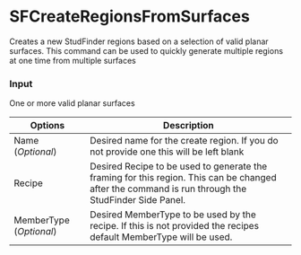 # SFCreateRegionsFromSurfaces

Creates a new StudFinder regions based on a selection of valid planar surfaces.  This command can be used to quickly generate multiple regions at one time from multiple surfaces

### Input
One or more valid planar surfaces

Options | Description
---------| ---------
Name (*Optional*) | Desired name for the create region.  If you do not provide one this will be left blank
Recipe | Desired Recipe to be used to generate the framing for this region.  This can be changed after the command is run through the StudFinder Side Panel.
MemberType (*Optional*) |  Desired MemberType to be used by the recipe.  If this is not provided the recipes default MemberType will be used.